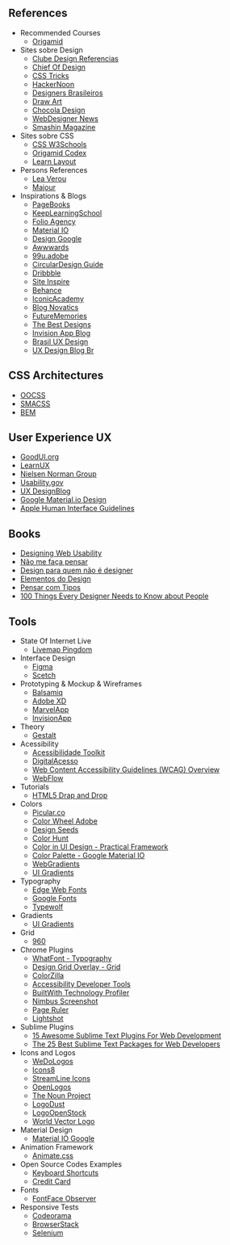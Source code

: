 ## References

 - Recommended Courses
    - [Origamid](https://www.origamid.com/)
 - Sites sobre Design
    - [Clube Design Referencias](https://clube.design/referencias/)
    - [Chief Of Design](https://www.chiefofdesign.com.br/)
    - [CSS Tricks](https://css-tricks.com/snippets/html/responsive-meta-tag/)
    - [HackerNoon](https://hackernoon.com/)
    - [Designers Brasileiros](https://designersbrasileiros.com.br/)
    - [Draw Art](https://draw.art.br/)
    - [Chocola Design](https://chocoladesign.com/)
    - [WebDesigner News](https://www.webdesignernews.com/)
    - [Smashin Magazine](https://www.smashingmagazine.com/)
 - Sites sobre CSS
    - [CSS W3Schools](https://www.w3schools.com/css/default.asp)
    - [Origamid Codex](https://www.origamid.com/codex/)
    - [Learn Layout](http://learnlayout.com/)
 - Persons References
    - [Lea Verou](http://lea.verou.me/)
    - [Majour](http://www.maujor.com/)
 - Inspirations & Blogs
    - [PageBooks](https://www.pagebooks.com.br/)
    - [KeepLearningSchool](https://keeplearningschool.com/)
    - [Folio Agency](https://dribbble.com/Folio)
    - [Material IO](https://material.io/design/)
    - [Design Google](https://design.google/)
    - [Awwwards](https://www.awwwards.com/)
    - [99u.adobe](https://99u.adobe.com/)
    - [CircularDesign Guide](https://www.circulardesignguide.com/)
    - [Dribbble](https://dribbble.com/search?q=interface)
    - [Site Inspire](https://www.siteinspire.com/)
    - [Behance](https://www.behance.net/)
    - [IconicAcademy](http://iconic.academy/)
    - [Blog Novatics](https://blog.novatics.com.br/)
    - [FutureMemories](https://futurememories.se/)
    - [The Best Designs](https://www.thebestdesigns.com/)
    - [Invision App Blog](https://www.invisionapp.com/blog)
    - [Brasil UX Design](https://brasil.uxdesign.cc/)
    - [UX Design Blog Br](https://uxdesign.blog.br/)

## CSS Architectures

   - [OOCSS](http://oocss.org/)
   - [SMACSS](https://smacss.com/)
   - [BEM](http://getbem.com/)

## User Experience UX
 
 - [GoodUI.org](https://goodui.org/)
 - [LearnUX](https://learnux.io/)
 - [Nielsen Norman Group](https://www.nngroup.com/)
 - [Usability.gov](https://www.usability.gov/)
 - [UX DesignBlog](https://uxdesign.blog.br/)
 - [Google Material.io Design](https://material.io/design/)
 - [Apple Human Interface Guidelines](https://developer.apple.com/design/human-interface-guidelines/)

## Books
    
 - [Designing Web Usability](https://www.amazon.com.br/Designing-Web-Usability-Jakob-Nielsen/dp/156205810X)
 - [Não me faça pensar](https://www.amazon.com.br/N%C3%A3o-Me-Fa%C3%A7a-Pensar-Atualizado/dp/8576088509)
 - [Design para quem não é designer](https://www.amazon.com.br/Design-Para-Quem-n%C3%A3o-Designer/dp/857416836X)
 - [Elementos do Design](https://www.amazon.com.br/Elementos-Design-Guia-Estilo-Gr%C3%A1fico/dp/8577805840)
 - [Pensar com Tipos](https://www.amazon.com.br/Pensar-com-Tipos-Ellen-Lupton/dp/8540502836)
 - [100 Things Every Designer Needs to Know about People](https://www.amazon.com.br/Things-Every-Designer-Needs-People/dp/0321767535)

## Tools

 - State Of Internet Live
    - [Livemap Pingdom](https://livemap.pingdom.com/)
 - Interface Design
    - [Figma](https://www.figma.com)
    - [Scetch](https://sketchapp.com/)
 - Prototyping & Mockup & Wireframes
    - [Balsamiq](https://balsamiq.com/)
    - [Adobe XD](https://www.adobe.com/products/xd.html)
    - [MarvelApp](https://marvelapp.com/)
    - [InvisionApp](https://www.invisionapp.com/)
 - Theory
    - [Gestalt](https://pt.wikipedia.org/wiki/Gestalt)
 - Acessibility
    - [Acessibilidade Toolkit](http://acessibilida.de/toolkit/)
    - [DigitalAcesso](http://digitalacesso.com/)
    - [Web Content Accessibility Guidelines (WCAG) Overview](https://www.w3.org/WAI/standards-guidelines/wcag/)
    - [WebFlow](https://webflow.com/)
 - Tutorials
    - [HTML5 Drap and Drop](https://www.html5rocks.com/pt/tutorials/dnd/basics/#toc-introduction)
 - Colors
    - [Picular.co](https://picular.co/)
    - [Color Wheel Adobe](https://color.adobe.com/create/color-wheel/)
    - [Design Seeds](https://www.design-seeds.com/blog)
    - [Color Hunt](http://colorhunt.co/)
    - [Color in UI Design - Practical Framework ](https://medium.com/@erikdkennedy/color-in-ui-design-a-practical-framework-e18cacd97f9e)
    - [Color Palette - Google Material IO](https://material.io/guidelines/style/color.html#color-color-palette)
    - [WebGradients](https://webgradients.com/)
    - [UI Gradients](https://uigradients.com/#JuicyOrange)
 - Typography
    - [Edge Web Fonts](http://edgewebfonts.adobe.com/fonts) 
    - [Google Fonts](https://fonts.google.com/)
    - [Typewolf](https://www.typewolf.com/)
 - Gradients
    - [UI Gradients](https://uigradients.com/)
 - Grid
    - [960](https://960.gs/)
 - Chrome Plugins
    - [WhatFont - Typography](https://chrome.google.com/webstore/detail/whatfont/jabopobgcpjmedljpbcaablpmlmfcogm?hl=en)
    - [Design Grid Overlay - Grid](https://chrome.google.com/webstore/detail/design-grid-overlay/kmaadknbpdklpcommafmcboghdlopmbi?hl=en)
    - [ColorZilla](https://chrome.google.com/webstore/detail/colorzilla/bhlhnicpbhignbdhedgjhgdocnmhomnp/related?hl=en)
    - [Accessibility Developer Tools](https://chrome.google.com/webstore/detail/accessibility-developer-t/fpkknkljclfencbdbgkenhalefipecmb?hl=en)
    - [BuiltWith Technology Profiler](https://chrome.google.com/webstore/detail/builtwith-technology-prof/dapjbgnjinbpoindlpdmhochffioedbn)
    - [Nimbus Screenshot ](https://chrome.google.com/webstore/detail/nimbus-screenshot-screen/bpconcjcammlapcogcnnelfmaeghhagj?hl=en)
    - [Page Ruler](https://chrome.google.com/webstore/detail/page-ruler/emliamioobfffbgcfdchabfibonehkme)
    - [Lightshot](https://chrome.google.com/webstore/detail/lightshot-screenshot-tool/mbniclmhobmnbdlbpiphghaielnnpgdp)
 - Sublime Plugins
    - [15 Awesome Sublime Text Plugins For Web Development](https://tutorialzine.com/2016/10/15-awesome-sublime-text-plugins-for-web-development)
    - [The 25 Best Sublime Text Packages for Web Developers](https://colorlib.com/wp/sublime-text-plugins/)
 - Icons and Logos
    - [WeDoLogos](https://www.wedologos.com.br/)
    - [Icons8](https://icons8.com)
    - [StreamLine Icons](https://www.streamlineicons.com/)
    - [OpenLogos](http://openlogos.org/)
    - [The Noun Project](https://thenounproject.com/)
    - [LogoDust](http://www.logodust.com/)
    - [LogoOpenStock](http://www.logoopenstock.com/)
    - [World Vector Logo](https://worldvectorlogo.com/)
 - Material Design
    - [Material IO Google](https://material.io)
 - Animation Framework
    - [Animate.css](https://github.com/daneden/animate.css)
 - Open Source Codes Examples
    - [Keyboard Shortcuts](https://craig.is/killing/mice)
    - [Credit Card](https://jessepollak.github.io/card/)
 - Fonts
    - [FontFace Observer](https://github.com/bramstein/fontfaceobserver)
 - Responsive Tests
    - [Codeorama](http://www.codeorama.com/responsive/)
    - [BrowserStack](https://www.browserstack.com/responsive)
    - [Selenium](https://www.seleniumhq.org/)

